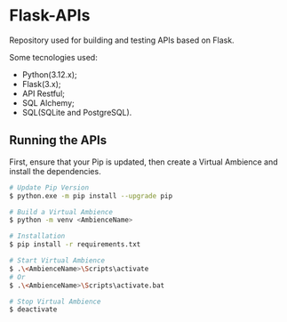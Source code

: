 # Flask-APIs

Repository used for building and testing APIs based on Flask.

Some tecnologies used:

* Python(3.12.x);
* Flask(3.x);
* API Restful;
* SQL Alchemy;
* SQL(SQLite and PostgreSQL).

## Running the APIs

First, ensure that your Pip is updated, then create a Virtual Ambience and install the dependencies.

```bash
# Update Pip Version
$ python.exe -m pip install --upgrade pip

# Build a Virtual Ambience
$ python -m venv <AmbienceName>

# Installation
$ pip install -r requirements.txt

# Start Virtual Ambience
$ .\<AmbienceName>\Scripts\activate
# Or
$ .\<AmbienceName>\Scripts\activate.bat

# Stop Virtual Ambience
$ deactivate
```